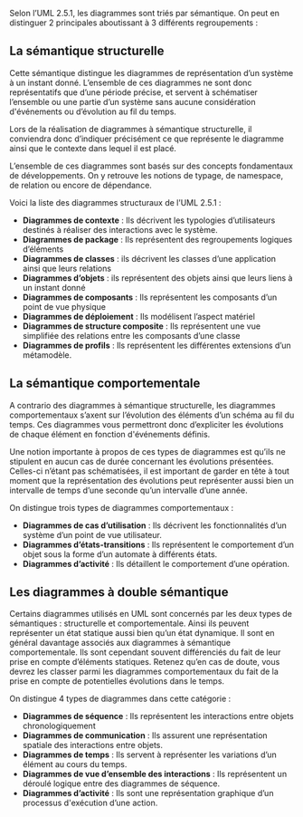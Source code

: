 Selon l’UML 2.5.1, les diagrammes sont triés par sémantique. On peut en distinguer 2 principales aboutissant à 3 différents regroupements : 

## La sémantique structurelle

Cette sémantique distingue les diagrammes de représentation d’un système à un instant donné. L’ensemble de ces diagrammes ne sont donc représentatifs que d’une période précise, et servent à schématiser l’ensemble ou une partie d’un système sans aucune considération d'événements ou d’évolution au fil du temps.

Lors de la réalisation de diagrammes à sémantique structurelle, il conviendra donc d’indiquer précisément ce que représente le diagramme ainsi que le contexte dans lequel il est placé.

L’ensemble de ces diagrammes sont basés sur des concepts fondamentaux de développements. On y retrouve les notions de typage, de namespace, de relation ou encore de dépendance.

Voici la liste des diagrammes structuraux de l’UML 2.5.1 : 

- **Diagrammes de contexte** : Ils décrivent les typologies d’utilisateurs destinés à réaliser des interactions avec le système.
- **Diagrammes de package** : Ils représentent des regroupements logiques d’éléments
- **Diagrammes de classes** : ils décrivent les classes d’une application ainsi que leurs relations
- **Diagrammes d’objets** : ils représentent des objets ainsi que leurs liens à un instant donné
- **Diagrammes de composants** : Ils représentent les composants d’un point de vue physique
- **Diagrammes de déploiement** : Ils modélisent l’aspect matériel
- **Diagrammes de structure composite** : Ils représentent une vue simplifiée des relations entre les composants d’une classe
- **Diagrammes de profils** : Ils représentent les différentes extensions d’un métamodèle.

## La sémantique comportementale

A contrario des diagrammes à sémantique structurelle, les diagrammes comportementaux s’axent sur l’évolution des éléments d’un schéma au fil du temps. Ces diagrammes vous permettront donc d’expliciter les évolutions de chaque élément en fonction d'événements définis.

Une notion importante à propos de ces types de diagrammes est qu’ils ne stipulent en aucun cas de durée concernant les évolutions présentées. Celles-ci n’étant pas schématisées, il est important de garder en tête à tout moment que la représentation des évolutions peut représenter aussi bien un intervalle de temps d’une seconde qu’un intervalle d’une année.

On distingue trois types de diagrammes comportementaux : 

- **Diagrammes de cas d’utilisation** : Ils décrivent les fonctionnalités d’un système d’un point de vue utilisateur.
- **Diagrammes d’états-transitions** :  Ils représentent le comportement d’un objet sous la forme d’un automate à différents états.
- **Diagrammes d’activité** : Ils détaillent le comportement d’une opération.

## Les diagrammes à double sémantique

Certains diagrammes utilisés en UML sont concernés par les deux types de sémantiques : structurelle et comportementale. Ainsi ils peuvent représenter un état statique aussi bien qu’un état dynamique. Il sont en général davantage associés aux diagrammes à sémantique comportementale. Ils sont cependant souvent différenciés du fait de leur prise en compte d’éléments statiques. Retenez qu’en cas de doute, vous devrez les classer parmi les diagrammes comportementaux du fait de la prise en compte de potentielles évolutions dans le temps.

On distingue 4 types de diagrammes dans cette catégorie : 

- **Diagrammes de séquence** : Ils représentent les interactions entre objets chronologiquement
- **Diagrammes de communication** : Ils assurent une représentation spatiale des interactions entre objets.
- **Diagrammes de temps** : Ils servent à représenter les variations d’un élément au cours du temps.
- **Diagrammes de vue d’ensemble des interactions** : Ils représentent un déroulé logique entre des diagrammes de séquence.
- **Diagrammes d’activité** : Ils sont une représentation graphique d’un processus d'exécution d’une action.
